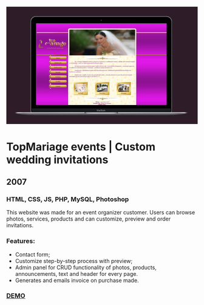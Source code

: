 [![Screenshot](https://github.com/pinco227/top-mariage/blob/main/images/screenshot.jpg)](https://top-mariage.herokuapp.com/)
# TopMariage events | Custom wedding invitations
## 2007
### HTML, CSS, JS, PHP, MySQL, Photoshop

This website was made for an event organizer customer. Users can browse photos, services, products and can customize, preview and order invitations.

### Features:
- Contact form;
- Customize step-by-step process with preview;
- Admin panel for CRUD functionality of photos, products, announcements, text and header for every page.
- Generates and emails invoice on purchase made.

### [DEMO](https://top-mariage.herokuapp.com/)
